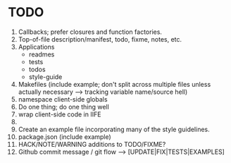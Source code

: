 TODO
====

1. 	Callbacks; prefer closures and function factories.
2. 	Top-of-file description/manifest, todo, fixme, notes, etc.
3. 	Applications
	* 	readmes
	* 	tests
	* 	todos
	* 	style-guide
4. 	Makefiles (include example; don't split across multiple files unless actually necessary --> tracking variable name/source hell)
5. 	namespace client-side globals
6. 	Do one thing; do one thing well
7. 	wrap client-side code in IIFE
8. 	
9. 	Create an example file incorporating many of the style guidelines.
10. package.json (include example)
11. HACK/NOTE/WARNING additions to TODO/FIXME?
12. Github commit message / git flow --> [UPDATE|FIX|TESTS|EXAMPLES]
